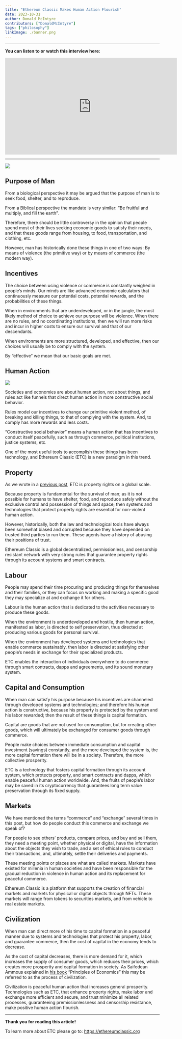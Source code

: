 ```yaml
---
title: "Ethereum Classic Makes Human Action Flourish"
date: 2023-10-31
author: Donald McIntyre
contributors: ["DonaldMcIntyre"]
tags: ["philosophy"]
linkImage: ./banner.png
---
```


---
**You can listen to or watch this interview here:**

<iframe width="560" height="315" src="https://www.youtube.com/embed/ZBCEZaM1mKw?si=1tsGN90Kw-4bozWJ" title="YouTube video player" frameborder="0" allow="accelerometer; autoplay; clipboard-write; encrypted-media; gyroscope; picture-in-picture; web-share" allowfullscreen></iframe>

---

![](./banner.png)

## Purpose of Man

From a biological perspective it may be argued that the purpose of man is to seek food, shelter, and to reproduce.

From a Biblical perspective the mandate is very similar: “Be fruitful and multiply, and fill the earth”.

Therefore, there should be little controversy in the opinion that people spend most of their lives seeking economic goods to satisfy their needs, and that these goods range from housing, to food, transportation, and clothing, etc.

However, man has historically done these things in one of two ways: By means of violence (the primitive way) or by means of commerce (the modern way).

## Incentives

The choice between using violence or commerce is constantly weighed in people’s minds. Our minds are like advanced economic calculators that continuously measure our potential costs, potential rewards, and the probabilities of these things.

When in environments that are underdeveloped, or in the jungle, the most likely method of choice to achieve our purpose will be violence. When there are no rules, and no coordinating institutions, then we will run more risks and incur in higher costs to ensure our survival and that of our descendants.

When environments are more structured, developed, and effective, then our choices will usually be to comply with the system.

By “effective” we mean that our basic goals are met.

## Human Action

![](./1.png)

Societies and economies are about human action, not about things, and rules act like funnels that direct human action in more constructive social behavior.

Rules model our incentives to change our primitive violent method, of breaking and killing things, to that of complying with the system. And, to comply has more rewards and less costs.

“Constructive social behavior” means a human action that has incentives to conduct itself peacefully, such as through commerce, political institutions, justice systems, etc.

One of the most useful tools to accomplish these things has been technology, and Ethereum Classic (ETC) is a new paradigm in this trend.

## Property

As we wrote in a [previous post](https://ethereumclassic.org/blog/2023-10-25-ethereum-classic-is-property-rights-on-a-global-scale), ETC is property rights on a global scale.

Because property is fundamental for the survival of man; as it is not possible for humans to have shelter, food, and reproduce safely without the exclusive control and possession of things and space; then systems and technologies that protect property rights are essential for non-violent human action.

However, historically, both the law and technological tools have always been somewhat biased and corrupted because they have depended on trusted third parties to run them. These agents have a history of abusing their positions of trust.

Ethereum Classic is a global decentralized, permissionless, and censorship resistant network with very strong rules that guarantee property rights  through its account systems and smart contracts.

## Labour

People may spend their time procuring and producing things for themselves and their families, or they can focus on working and making a specific good they may specialize at and exchange it for others.

Labour is the human action that is dedicated to the activities necessary to produce these goods.

When the environment is underdeveloped and hostile, then human action, manifested as labor, is directed to self preservation, thus directed at producing various goods for personal survival.

When the environment has developed systems and technologies that enable commerce sustainably, then labor is directed at satisfying other people’s needs in exchange for their specialized products.

ETC enables the interaction of individuals everywhere to do commerce through smart contracts, dapps and agreements, and its sound monetary system.

## Capital and Consumption

When man can satisfy his purpose because his incentives are channeled through developed systems and technologies; and therefore his human action is constructive, because his property is protected by the system and his labor rewarded; then the result of these things is capital formation.

Capital are goods that are not used for consumption, but for creating other goods, which will ultimately be exchanged for consumer goods through commerce.

People make choices between immediate consumption and capital investment (savings) constantly, and the more developed the system is, the more capital formation there will be in a society. Therefore, the more collective prosperity.

ETC is a technology that fosters capital formation through its account system, which protects property, and smart contracts and dapps, which enable peaceful human action worldwide. And, the fruits of people’s labor may be saved in its cryptocurrency that guarantees long term value preservation through its fixed supply.

## Markets

We have mentioned the terms “commerce” and “exchange” several times in this post, but how do people conduct this commerce and exchange we speak of?

For people to see others’ products, compare prices, and buy and sell them, they need a meeting point, whether physical or digital, have the information about the objects they wish to trade, and a set of ethical rules to conduct their transactions, and, ultimately, settle their deliveries and payments.

These meeting points or places are what are called markets. Markets have existed for millenia in human societies and have been responsible for the gradual reduction in violence in human action and its replacement for peaceful commerce.

Ethereum Classic is a platform that supports the creation of financial markets and markets for physical or digital objects through NFTs. These markets will range from tokens to securities markets, and from vehicle to real estate markets.

## Civilization

When man can direct more of his time to capital formation in a peaceful manner due to systems and technologies that protect his property, labor, and guarantee commerce, then the cost of capital in the economy tends to decrease.

As the cost of capital decreases, there is more demand for it, which increases the supply of consumer goods, which reduces their prices, which creates more prosperity and capital formation in society. As Saifedean Ammous explained in [his book](https://saifedean.com/poe) “Principles of Economics” this may be referred to as the process of civilization.

Civilization is peaceful human action that increases general prosperity. Technologies such as ETC, that enhance property rights, make labor and exchange more efficient and secure, and trust minimize all related processes, guaranteeing premissionlessness and censorship resistance, make positive human action flourish.

---

**Thank you for reading this article!**

To learn more about ETC please go to: https://ethereumclassic.org
